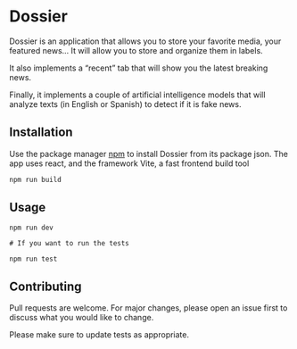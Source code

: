 # Dossier
Dossier is an application that allows you to store your favorite media, your featured news...
It will allow you to store and organize them in labels.

It also implements a “recent” tab that will show you the latest breaking news.

Finally, it implements a couple of artificial intelligence models that will analyze texts (in English or Spanish) to detect if it is fake news.

## Installation

Use the package manager [npm](https://pip.pypa.io/en/stable/) to install Dossier from its package json.
The app uses react, and the framework Vite, a fast frontend build tool 
```bash
npm run build
```

## Usage

```terminal
npm run dev

# If you want to run the tests

npm run test

```

## Contributing

Pull requests are welcome. For major changes, please open an issue first
to discuss what you would like to change.

Please make sure to update tests as appropriate.
